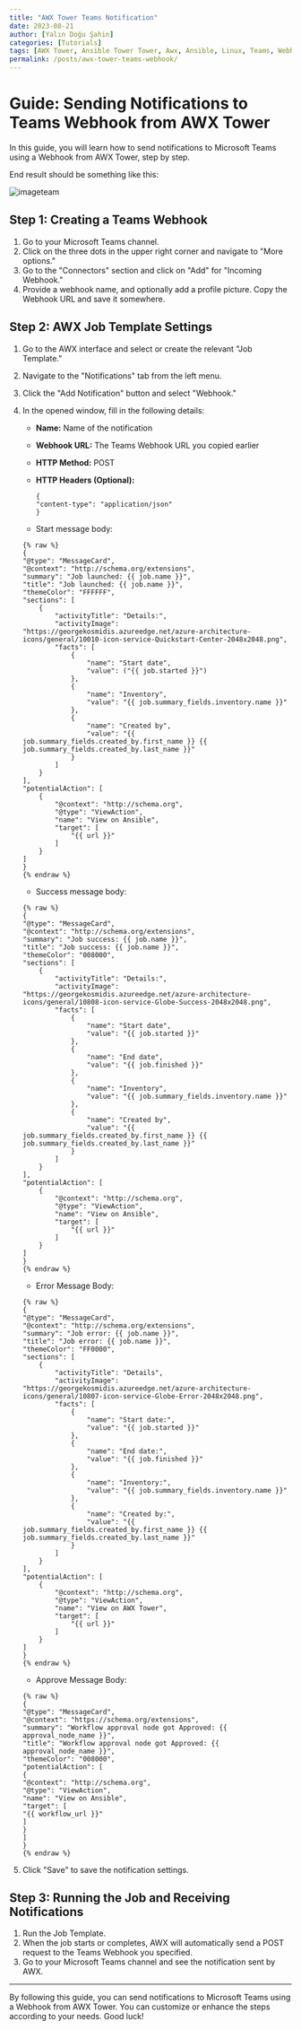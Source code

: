 ```yaml
---
title: "AWX Tower Teams Notification"
date: 2023-08-21
author: [Yalın Doğu Şahin]
categories: [Tutorials]
tags: [AWX Tower, Ansible Tower Tower, Awx, Ansible, Linux, Teams, Webhook, Notification]
permalink: /posts/awx-tower-teams-webhook/
---
```




# Guide: Sending Notifications to Teams Webhook from AWX Tower

In this guide, you will learn how to send notifications to Microsoft Teams using a Webhook from AWX Tower, step by step.

End result should be something like this:


![imageteam](https://i.hizliresim.com/92c0juq.png)



## Step 1: Creating a Teams Webhook

1. Go to your Microsoft Teams channel.
2. Click on the three dots in the upper right corner and navigate to "More options."
3. Go to the "Connectors" section and click on "Add" for "Incoming Webhook."
4. Provide a webhook name, and optionally add a profile picture. Copy the Webhook URL and save it somewhere.

## Step 2: AWX Job Template Settings

1. Go to the AWX interface and select or create the relevant "Job Template."
2. Navigate to the "Notifications" tab from the left menu.
3. Click the "Add Notification" button and select "Webhook."
4. In the opened window, fill in the following details:
   - **Name:** Name of the notification
   - **Webhook URL:** The Teams Webhook URL you copied earlier
   - **HTTP Method:** POST
   - **HTTP Headers (Optional):**
     
     
     ```
     {
     "content-type": "application/json"
     }
     ```
    
    
   - Start message body:
      
    
    ```
    {% raw %}
    {   
    "@type": "MessageCard",
    "@context": "http://schema.org/extensions",
    "summary": "Job launched: {{ job.name }}",
    "title": "Job launched: {{ job.name }}",
    "themeColor": "FFFFFF",
    "sections": [
        {
            "activityTitle": "Details:",
            "activityImage": "https://georgekosmidis.azureedge.net/azure-architecture-icons/general/10010-icon-service-Quickstart-Center-2048x2048.png",
            "facts": [
                {
                    "name": "Start date",
                    "value": ("{{ job.started }}")
                },
                {
                    "name": "Inventory",
                    "value": "{{ job.summary_fields.inventory.name }}"
                },
                {
                    "name": "Created by",
                    "value": "{{ job.summary_fields.created_by.first_name }} {{ job.summary_fields.created_by.last_name }}"
                }
            ]
        }
    ],
    "potentialAction": [
        {
            "@context": "http://schema.org",
            "@type": "ViewAction",
            "name": "View on Ansible",
            "target": [
                "{{ url }}"
            ]
        }
    ]
    }
    {% endraw %}
    ```
    
   - Success message body:

    ```
    {% raw %}
    {
    "@type": "MessageCard",
    "@context": "http://schema.org/extensions",
    "summary": "Job success: {{ job.name }}",
    "title": "Job success: {{ job.name }}",
    "themeColor": "008000",
    "sections": [
        {
            "activityTitle": "Details:",
            "activityImage": "https://georgekosmidis.azureedge.net/azure-architecture-icons/general/10808-icon-service-Globe-Success-2048x2048.png",
            "facts": [
                {
                    "name": "Start date",
                    "value": "{{ job.started }}"
                },
                {
                    "name": "End date",
                    "value": "{{ job.finished }}"
                },
                {
                    "name": "Inventory",
                    "value": "{{ job.summary_fields.inventory.name }}"
                },
                {
                    "name": "Created by",
                    "value": "{{ job.summary_fields.created_by.first_name }} {{ job.summary_fields.created_by.last_name }}"
                }
            ]
        }
    ],
    "potentialAction": [
        {
            "@context": "http://schema.org",
            "@type": "ViewAction",
            "name": "View on Ansible",
            "target": [
                "{{ url }}"
            ]
        }
    ]
    }
    {% endraw %}
    ```

   - Error Message Body:
      
    ```
    {% raw %}
    {
    "@type": "MessageCard",
    "@context": "http://schema.org/extensions",
    "summary": "Job error: {{ job.name }}",
    "title": "Job error: {{ job.name }}",
    "themeColor": "FF0000",
    "sections": [
        {
            "activityTitle": "Details",
            "activityImage": "https://georgekosmidis.azureedge.net/azure-architecture-icons/general/10807-icon-service-Globe-Error-2048x2048.png",
            "facts": [
                {
                    "name": "Start date:",
                    "value": "{{ job.started }}"
                },
                {
                    "name": "End date:",
                    "value": "{{ job.finished }}"
                },
                {
                    "name": "Inventory:",
                    "value": "{{ job.summary_fields.inventory.name }}"
                },
                {
                    "name": "Created by:",
                    "value": "{{ job.summary_fields.created_by.first_name }} {{ job.summary_fields.created_by.last_name }}"
                }
            ]
        }
    ],
    "potentialAction": [
        {
            "@context": "http://schema.org",
            "@type": "ViewAction",
            "name": "View on AWX Tower",
            "target": [
                "{{ url }}"
            ]
        }
    ]
    }
    {% endraw %}
    ```

   - Approve Message Body:

    ```
    {% raw %}
    {
    "@type": "MessageCard",
    "@context": "https://schema.org/extensions",
    "summary": "Workflow approval node got Approved: {{ approval_node_name }}",
    "title": "Workflow approval node got Approved: {{ approval_node_name }}",
    "themeColor": "008000",
    "potentialAction": [
    {
    "@context": "http://schema.org",
    "@type": "ViewAction",
    "name": "View on Ansible",
    "target": [
    "{{ workflow_url }}"
    ]
    }
    ]
    }
    {% endraw %}
    ```

6. Click "Save" to save the notification settings.

## Step 3: Running the Job and Receiving Notifications

1. Run the Job Template.
2. When the job starts or completes, AWX will automatically send a POST request to the Teams Webhook you specified.
3. Go to your Microsoft Teams channel and see the notification sent by AWX.

---

By following this guide, you can send notifications to Microsoft Teams using a Webhook from AWX Tower. You can customize or enhance the steps according to your needs. Good luck!
